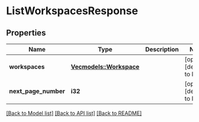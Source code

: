 # ListWorkspacesResponse

## Properties
Name | Type | Description | Notes
------------ | ------------- | ------------- | -------------
**workspaces** | [**Vec<models::Workspace>**](Workspace.md) |  | [optional] [default to None]
**next_page_number** | **i32** |  | [optional] [default to None]

[[Back to Model list]](../README.md#documentation-for-models) [[Back to API list]](../README.md#documentation-for-api-endpoints) [[Back to README]](../README.md)



